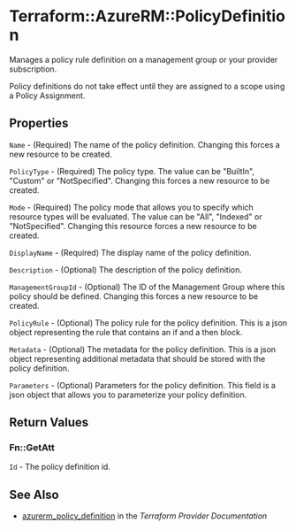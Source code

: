 # Terraform::AzureRM::PolicyDefinition

Manages a policy rule definition on a management group or your provider subscription. 

Policy definitions do not take effect until they are assigned to a scope using a Policy Assignment.

## Properties

`Name` - (Required) The name of the policy definition. Changing this forces a new resource to be created.

`PolicyType` - (Required) The policy type.  The value can be "BuiltIn", "Custom" or "NotSpecified". Changing this forces a new resource to be created.

`Mode` - (Required) The policy mode that allows you to specify which resource types will be evaluated.  The value can be "All", "Indexed" or "NotSpecified". Changing this resource forces a new resource to be created.

`DisplayName` - (Required) The display name of the policy definition.

`Description` - (Optional) The description of the policy definition.

`ManagementGroupId` - (Optional) The ID of the Management Group where this policy should be defined. Changing this forces a new resource to be created.

`PolicyRule` - (Optional) The policy rule for the policy definition. This is a json object representing the rule that contains an if and a then block.

`Metadata` - (Optional) The metadata for the policy definition. This is a json object representing additional metadata that should be stored with the policy definition.

`Parameters` - (Optional) Parameters for the policy definition. This field is a json object that allows you to parameterize your policy definition.


## Return Values

### Fn::GetAtt

`Id` - The policy definition id.

## See Also

* [azurerm_policy_definition](https://www.terraform.io/docs/providers/azurerm/r/policy_definition.html) in the _Terraform Provider Documentation_